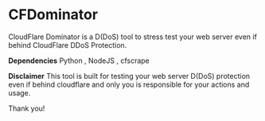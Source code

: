 # CFDominator
CloudFlare Dominator is a D(DoS) tool to stress test your web server even if behind CloudFlare DDoS Protection.


<strong>Dependencies</strong>
Python , NodeJS , cfscrape


<strong>Disclaimer</strong>
This tool is built for testing your web server  D(DoS) protection even if behind cloudflare and only you is responsible for your actions and usage.

Thank you!
